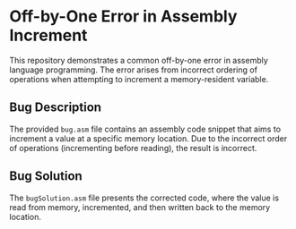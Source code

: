 # Off-by-One Error in Assembly Increment

This repository demonstrates a common off-by-one error in assembly language programming.  The error arises from incorrect ordering of operations when attempting to increment a memory-resident variable.

## Bug Description
The provided `bug.asm` file contains an assembly code snippet that aims to increment a value at a specific memory location. Due to the incorrect order of operations (incrementing before reading), the result is incorrect.

## Bug Solution
The `bugSolution.asm` file presents the corrected code, where the value is read from memory, incremented, and then written back to the memory location.